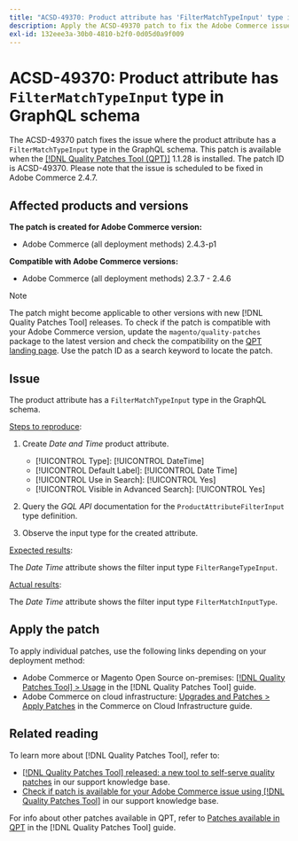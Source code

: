 ```yaml
---
title: "ACSD-49370: Product attribute has 'FilterMatchTypeInput' type in GraphQL schema"
description: Apply the ACSD-49370 patch to fix the Adobe Commerce issue where the product attribute has a `FilterMatchTypeInput` type in the GraphQL schema.
exl-id: 132eee3a-30b0-4810-b2f0-0d05d0a9f009
---
```

# ACSD-49370: Product attribute has `FilterMatchTypeInput` type in GraphQL schema

The ACSD-49370 patch fixes the issue where the product attribute has a `FilterMatchTypeInput` type in the GraphQL schema. This patch is available when the [[!DNL Quality Patches Tool (QPT)]](/help/announcements/adobe-commerce-announcements/magento-quality-patches-released-new-tool-to-self-serve-quality-patches.md) 1.1.28 is installed. The patch ID is ACSD-49370. Please note that the issue is scheduled to be fixed in Adobe Commerce 2.4.7.

## Affected products and versions

**The patch is created for Adobe Commerce version:**

* Adobe Commerce (all deployment methods) 2.4.3-p1

**Compatible with Adobe Commerce versions:**

* Adobe Commerce (all deployment methods) 2.3.7 - 2.4.6

>[!NOTE]
>
>The patch might become applicable to other versions with new [!DNL Quality Patches Tool] releases. To check if the patch is compatible with your Adobe Commerce version, update the `magento/quality-patches` package to the latest version and check the compatibility on the [QPT landing page](https://experienceleague.adobe.com/tools/commerce-quality-patches/index.html). Use the patch ID as a search keyword to locate the patch.

## Issue

The product attribute has a `FilterMatchTypeInput` type in the GraphQL schema.

<u>Steps to reproduce</u>:

1. Create *Date and Time* product attribute.

    * [!UICONTROL Type]: [!UICONTROL DateTime]
    * [!UICONTROL Default Label]: [!UICONTROL Date Time]
    * [!UICONTROL Use in Search]: [!UICONTROL Yes]
    * [!UICONTROL Visible in Advanced Search]: [!UICONTROL Yes]

1. Query the *GQL API* documentation for the `ProductAttributeFilterInput` type definition.
1. Observe the input type for the created attribute.

<u>Expected results</u>:

The *Date Time* attribute shows the filter input type `FilterRangeTypeInput`.

<u>Actual results</u>:

The *Date Time* attribute shows the filter input type `FilterMatchInputType`.

## Apply the patch

To apply individual patches, use the following links depending on your deployment method:

* Adobe Commerce or Magento Open Source on-premises: [[!DNL Quality Patches Tool] > Usage](https://experienceleague.adobe.com/docs/commerce-operations/tools/quality-patches-tool/usage.html) in the [!DNL Quality Patches Tool] guide.
* Adobe Commerce on cloud infrastructure: [Upgrades and Patches > Apply Patches](https://experienceleague.adobe.com/docs/commerce-cloud-service/user-guide/develop/upgrade/apply-patches.html) in the Commerce on Cloud Infrastructure guide.

## Related reading

To learn more about [!DNL Quality Patches Tool], refer to:

* [[!DNL Quality Patches Tool] released: a new tool to self-serve quality patches](/help/announcements/adobe-commerce-announcements/magento-quality-patches-released-new-tool-to-self-serve-quality-patches.md) in our support knowledge base.
* [Check if patch is available for your Adobe Commerce issue using [!DNL Quality Patches Tool]](/help/support-tools/patches-available-in-qpt-tool/check-patch-for-magento-issue-with-magento-quality-patches.md) in our support knowledge base.

For info about other patches available in QPT, refer to [Patches available in QPT](https://experienceleague.adobe.com/tools/commerce-quality-patches/index.html) in the [!DNL Quality Patches Tool] guide.
